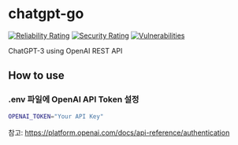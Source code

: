 # chatgpt-go
[![Reliability Rating](https://sonarcloud.io/api/project_badges/measure?project=choshsh_chatgpt_go&metric=reliability_rating)](https://sonarcloud.io/summary/new_code?id=choshsh_chatgpt_go) [![Security Rating](https://sonarcloud.io/api/project_badges/measure?project=choshsh_chatgpt_go&metric=security_rating)](https://sonarcloud.io/summary/new_code?id=choshsh_chatgpt_go) [![Vulnerabilities](https://sonarcloud.io/api/project_badges/measure?project=choshsh_chatgpt_go&metric=vulnerabilities)](https://sonarcloud.io/summary/new_code?id=choshsh_chatgpt_go)

ChatGPT-3 using OpenAI REST API

## How to use

### .env 파일에 OpenAI API Token 설정
```bash
OPENAI_TOKEN="Your API Key"
```
참고: https://platform.openai.com/docs/api-reference/authentication
